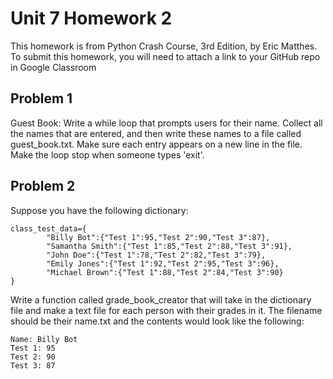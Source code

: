 # Unit 7 Homework 2

This homework is from Python Crash Course, 3rd Edition, by Eric Matthes. To submit this homework, you will need to attach a link to your GitHub repo in Google Classroom

## Problem 1
Guest Book: Write a while loop that prompts users for their name. Collect all the names that are entered, and then write these names to a file called guest_book.txt. Make sure each entry appears on a new line in the file. Make the loop stop when someone types 'exit'.

## Problem 2

Suppose you have the following dictionary:
```
class_test_data={
        "Billy Bot":{"Test 1":95,"Test 2":90,"Test 3":87},
        "Samantha Smith":{"Test 1":85,"Test 2":88,"Test 3":91},
        "John Doe":{"Test 1":78,"Test 2":82,"Test 3":79},
        "Emily Jones":{"Test 1":92,"Test 2":95,"Test 3":96},
        "Michael Brown":{"Test 1":88,"Test 2":84,"Test 3":90}
}
```
Write a function called grade_book_creator that will take in the dictionary file and make a text file for each person with their grades in it. The filename should be their name.txt and the contents would look like the following:
```
Name: Billy Bot
Test 1: 95
Test 2: 90
Test 3: 87
```

